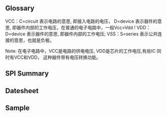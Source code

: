 ## Glossary
VCC：C=circuit 表示电路的意思, 即接入电路的电压， D=device 表示器件的意思, 即器件内部的工作电压，在普通的电子电路中，一般Vcc>Vdd !
VDD：D=device 表示器件的意思, 即器件内部的工作电压;
VSS：S=series 表示公共连接的意思，也就是负极。

Note: 在电子电路中，VCC是电路的供电电压, VDD是芯片的工作电压,有些IC 同时有VCC和VDD， 这种器件带有电压转换功能。


## SPI Summary



## Datesheet






## Sample

